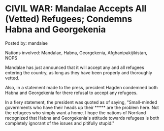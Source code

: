 # CIVIL WAR: Mandalae Accepts All (Vetted) Refugees; Condemns Habna and Georgekenia

Posted by: mandalae

Nations involved: Mandalae, Habna, Georgekenia, Afghanipakijikistan, NOPS

Mandalae has just announced that it will accept any and all refugees entering the country, as long as they have been properly and thoroughly vetted.

Also, in a statement made to the press, president Hagden condemned both Habna and Georgekenia for there refusal to accept any refugees. 

In a fiery statement, the president was quoted as of saying, "Small-minded governments who have their heads up their ***** are the problem here. Not the refugees who simply want a home. I hope the nations of Norrland recognized that Habna and Georgekenia's attitude towards refugees is both completely ignorant of the issues and pitifully stupid."